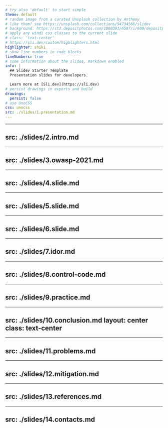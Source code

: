 ```yaml
---
# try also 'default' to start simple
theme: default
# random image from a curated Unsplash collection by Anthony
# like them? see https://unsplash.com/collections/94734566/slidev
# background: https://st2.depositphotos.com/1000393/6507/i/600/depositphotos_65076917-stock-photo-hacker-and-terrorism-fight.jpg
# apply any windi css classes to the current slide
# class: 'text-center'
# https://sli.dev/custom/highlighters.html
highlighter: shiki
# show line numbers in code blocks
lineNumbers: true
# some information about the slides, markdown enabled
info: |
  ## Slidev Starter Template
  Presentation slides for developers.

  Learn more at [Sli.dev](https://sli.dev)
# persist drawings in exports and build
drawings:
  persist: false
# use UnoCSS
css: unocss
src: ./slides/1.presentation.md
---
```


---
src: ./slides/2.intro.md
---

---
src: ./slides/3.owasp-2021.md
---

---
src: ./slides/4.slide.md
---

---
src: ./slides/5.slide.md
---

---
src: ./slides/6.slide.md
---

---
src: ./slides/7.idor.md
---

---
src: ./slides/8.control-code.md
---

---
src: ./slides/9.practice.md
---

---
src: ./slides/10.conclusion.md
layout: center
class: text-center
---

---
src: ./slides/11.problems.md
---

---
src: ./slides/12.mitigation.md
---

---
src: ./slides/13.references.md
---

---
src: ./slides/14.contacts.md
---
